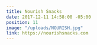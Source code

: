 ```yaml
---
title: Nourish Snacks
date: 2017-12-11 14:58:00 -05:00
position: 11
image: "/uploads/NOURISH.jpg"
link: https://nourishsnacks.com
---
```


